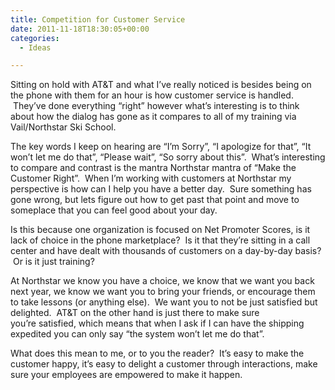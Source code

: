 ```yaml
---
title: Competition for Customer Service
date: 2011-11-18T18:30:05+00:00
categories:
  - Ideas

---
```

Sitting on hold with AT&T and what I&#8217;ve really noticed is besides being on the phone with them for an hour is how customer service is handled.  They&#8217;ve done everything &#8220;right&#8221; however what&#8217;s interesting is to think about how the dialog has gone as it compares to all of my training via Vail/Northstar Ski School.

The key words I keep on hearing are &#8220;I&#8217;m Sorry&#8221;, &#8220;I apologize for that&#8221;, &#8220;It won&#8217;t let me do that&#8221;, &#8220;Please wait&#8221;, &#8220;So sorry about this&#8221;.  What&#8217;s interesting to compare and contrast is the mantra Northstar mantra of &#8220;Make the Customer Right&#8221;.  When I&#8217;m working with customers at Northstar my perspective is how can I help you have a better day.  Sure something has gone wrong, but lets figure out how to get past that point and move to someplace that you can feel good about your day.

Is this because one organization is focused on Net Promoter Scores, is it lack of choice in the phone marketplace?  Is it that they&#8217;re sitting in a call center and have dealt with thousands of customers on a day-by-day basis?  Or is it just training?

At Northstar we know you have a choice, we know that we want you back next year, we know we want you to bring your friends, or encourage them to take lessons (or anything else).  We want you to not be just satisfied but delighted.  AT&T on the other hand is just there to make sure you&#8217;re satisfied, which means that when I ask if I can have the shipping expedited you can only say &#8220;the system won&#8217;t let me do that&#8221;.

What does this mean to me, or to you the reader?  It&#8217;s easy to make the customer happy, it&#8217;s easy to delight a customer through interactions, make sure your employees are empowered to make it happen.
